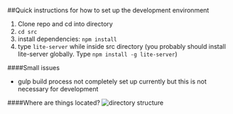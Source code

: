 ##Quick instructions for how to set up the development environment

1. Clone repo and cd into directory
2. ```cd src ```
3. install dependencies: ```npm install```
4. type ```lite-server``` while inside src directory (you probably should install lite-server globally. Type ```npm install -g lite-server```)

####Small issues

- gulp build process not completely set up currently but this is not necessary for development


####Where are things located?
![directory structure](https://www.evernote.com/l/AAOYeZyCbaFFir_JAZPUQ_tel05VIAsZItIB/image.png)
